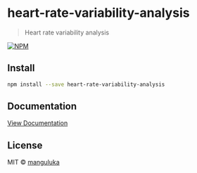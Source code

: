 # heart-rate-variability-analysis

> Heart rate variability analysis


[![NPM](https://img.shields.io/npm/v/heart-rate-variability-analysis.svg)](https://www.npmjs.com/package/heart-rate-variability-analysis)

## Install

```bash
npm install --save heart-rate-variability-analysis
```

## Documentation
[View Documentation](https://heart-rate-variability-analysis-docs.lilo.now.sh/)


## License

MIT © [manguluka](https://github.com/manguluka)
